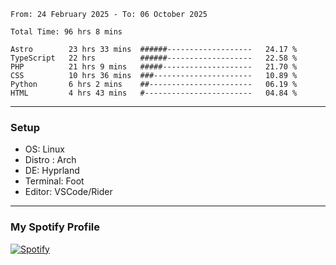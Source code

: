 <!--START_SECTION:waka-->

```plain
From: 24 February 2025 - To: 06 October 2025

Total Time: 96 hrs 8 mins

Astro        23 hrs 33 mins  ######-------------------   24.17 %
TypeScript   22 hrs          ######-------------------   22.58 %
PHP          21 hrs 9 mins   #####--------------------   21.70 %
CSS          10 hrs 36 mins  ###----------------------   10.89 %
Python       6 hrs 2 mins    ##-----------------------   06.19 %
HTML         4 hrs 43 mins   #------------------------   04.84 %
```

<!--END_SECTION:waka-->
---
### Setup
- OS: Linux
- Distro : Arch
- DE: Hyprland
- Terminal: Foot
- Editor: VSCode/Rider
---

### My Spotify Profile
[![Spotify](https://img.shields.io/badge/Spotify-1DB954?style=for-the-badge&logo=spotify&logoColor=white)](https://open.spotify.com/user/iadb62ajtu2zdl2ojyme46ncu)

